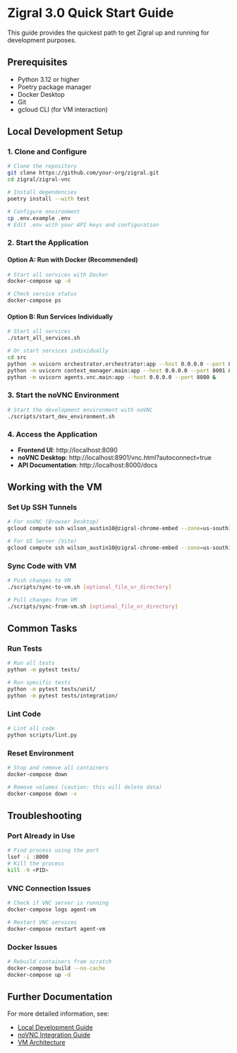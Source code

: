 # Zigral 3.0 Quick Start Guide

This guide provides the quickest path to get Zigral up and running for development purposes.

## Prerequisites

- Python 3.12 or higher
- Poetry package manager
- Docker Desktop
- Git
- gcloud CLI (for VM interaction)

## Local Development Setup

### 1. Clone and Configure

```bash
# Clone the repository
git clone https://github.com/your-org/zigral.git
cd zigral/zigral-vnc

# Install dependencies
poetry install --with test

# Configure environment
cp .env.example .env
# Edit .env with your API keys and configuration
```

### 2. Start the Application

#### Option A: Run with Docker (Recommended)

```bash
# Start all services with Docker
docker-compose up -d

# Check service status
docker-compose ps
```

#### Option B: Run Services Individually

```bash
# Start all services
./start_all_services.sh

# Or start services individually
cd src
python -m uvicorn orchestrator.orchestrator:app --host 0.0.0.0 --port 8000 &
python -m uvicorn context_manager.main:app --host 0.0.0.0 --port 8001 &
python -m uvicorn agents.vnc.main:app --host 0.0.0.0 --port 8080 &
```

### 3. Start the noVNC Environment

```bash
# Start the development environment with noVNC
./scripts/start_dev_environment.sh
```

### 4. Access the Application

- **Frontend UI**: http://localhost:8090
- **noVNC Desktop**: http://localhost:8901/vnc.html?autoconnect=true
- **API Documentation**: http://localhost:8000/docs

## Working with the VM

### Set Up SSH Tunnels

```bash
# For noVNC (Browser Desktop)
gcloud compute ssh wilson_austin10@zigral-chrome-embed --zone=us-south1-c -- -L 8901:localhost:6081 -N &

# For UI Server (Vite)
gcloud compute ssh wilson_austin10@zigral-chrome-embed --zone=us-south1-c -- -L 8090:localhost:5173 -N &
```

### Sync Code with VM

```bash
# Push changes to VM
./scripts/sync-to-vm.sh [optional_file_or_directory]

# Pull changes from VM
./scripts/sync-from-vm.sh [optional_file_or_directory]
```

## Common Tasks

### Run Tests

```bash
# Run all tests
python -m pytest tests/

# Run specific tests
python -m pytest tests/unit/
python -m pytest tests/integration/
```

### Lint Code

```bash
# Lint all code
python scripts/lint.py
```

### Reset Environment

```bash
# Stop and remove all containers
docker-compose down

# Remove volumes (caution: this will delete data)
docker-compose down -v
```

## Troubleshooting

### Port Already in Use

```bash
# Find process using the port
lsof -i :8000
# Kill the process
kill -9 <PID>
```

### VNC Connection Issues

```bash
# Check if VNC server is running
docker-compose logs agent-vm

# Restart VNC services
docker-compose restart agent-vm
```

### Docker Issues

```bash
# Rebuild containers from scratch
docker-compose build --no-cache
docker-compose up -d
```

## Further Documentation

For more detailed information, see:

- [Local Development Guide](local_development.md)
- [noVNC Integration Guide](novnc_integration_guide.md)
- [VM Architecture](vm_architecture.md) 